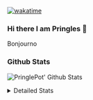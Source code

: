 [![wakatime](https://wakatime.com/badge/user/abd317df-612e-44b4-8787-15db7b574b2f.svg)](https://wakatime.com/@abd317df-612e-44b4-8787-15db7b574b2f)
### Hi there I am Pringles 👋

Bonjourno

### Github Stats
![PringlePot' Github Stats](https://github-readme-stats.vercel.app/api?username=PringlePot&show_icons=true&theme=dark&count_private=true)

<details>
  <summary>Detailed Stats</summary>
    
<!--START_SECTION:waka-->
![Code Time](http://img.shields.io/badge/Code%20Time-449%20hrs%2046%20mins-blue)

![Profile Views](http://img.shields.io/badge/Profile%20Views-2-blue)

![Lines of code](https://img.shields.io/badge/From%20Hello%20World%20I%27ve%20Written-110%20Thousand%20lines%20of%20code-blue)

**🐱 My GitHub Data** 

> 🏆 244 Contributions in the Year 2022
 > 
> 📦 90.8 kB Used in GitHub's Storage 
 > 
> 🚫 Not Opted to Hire
 > 
> 📜 10 Public Repositories 
 > 
> 🔑 12 Private Repositories  
 > 
**I'm an Early 🐤** 

```text
🌞 Morning    155 commits    ████░░░░░░░░░░░░░░░░░░░░░   17.78% 
🌆 Daytime    342 commits    █████████░░░░░░░░░░░░░░░░   39.22% 
🌃 Evening    375 commits    ██████████░░░░░░░░░░░░░░░   43.0% 
🌙 Night      0 commits      ░░░░░░░░░░░░░░░░░░░░░░░░░   0.0%

```
📅 **I'm Most Productive on Sunday** 

```text
Monday       167 commits    ████░░░░░░░░░░░░░░░░░░░░░   19.15% 
Tuesday      83 commits     ██░░░░░░░░░░░░░░░░░░░░░░░   9.52% 
Wednesday    100 commits    ██░░░░░░░░░░░░░░░░░░░░░░░   11.47% 
Thursday     124 commits    ███░░░░░░░░░░░░░░░░░░░░░░   14.22% 
Friday       81 commits     ██░░░░░░░░░░░░░░░░░░░░░░░   9.29% 
Saturday     141 commits    ████░░░░░░░░░░░░░░░░░░░░░   16.17% 
Sunday       176 commits    █████░░░░░░░░░░░░░░░░░░░░   20.18%

```


📊 **This Week I Spent My Time On** 

```text
⌚︎ Time Zone: Europe/Amsterdam

💬 Programming Languages: 
Go                       4 hrs 40 mins       ███████████████░░░░░░░░░░   60.24% 
TypeScript               2 hrs 57 mins       █████████░░░░░░░░░░░░░░░░   38.15% 
JSON                     2 mins              ░░░░░░░░░░░░░░░░░░░░░░░░░   0.5% 
Bash                     2 mins              ░░░░░░░░░░░░░░░░░░░░░░░░░   0.47% 
HTML                     1 min               ░░░░░░░░░░░░░░░░░░░░░░░░░   0.42%

🔥 Editors: 
GoLand                   4 hrs 45 mins       ███████████████░░░░░░░░░░   61.28% 
WebStorm                 3 hrs               █████████░░░░░░░░░░░░░░░░   38.72%

🐱‍💻 Projects: 
Backend                  4 hrs 43 mins       ███████████████░░░░░░░░░░   60.84% 
Frontend                 3 hrs               █████████░░░░░░░░░░░░░░░░   38.72% 
Viewer                   2 mins              ░░░░░░░░░░░░░░░░░░░░░░░░░   0.44%

💻 Operating System: 
Windows                  7 hrs 45 mins       █████████████████████████   100.0%

```

**I Mostly Code in Java** 

```text
Java                     7 repos             ██████████░░░░░░░░░░░░░░░   41.18% 
JavaScript               2 repos             ███░░░░░░░░░░░░░░░░░░░░░░   11.76% 
TypeScript               2 repos             ███░░░░░░░░░░░░░░░░░░░░░░   11.76% 
HTML                     2 repos             ███░░░░░░░░░░░░░░░░░░░░░░   11.76% 
Python                   1 repo              █░░░░░░░░░░░░░░░░░░░░░░░░   5.88%

```


**Timeline**

![Chart not found](https://raw.githubusercontent.com/PringlePot/PringlePot/main/charts/bar_graph.png) 


 Last Updated on 12/03/2022 00:47:41 UTC
<!--END_SECTION:waka-->

</details>
